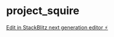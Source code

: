 # project_squire

[Edit in StackBlitz next generation editor ⚡️](https://stackblitz.com/~/github.com/BovMa/project_squire)
